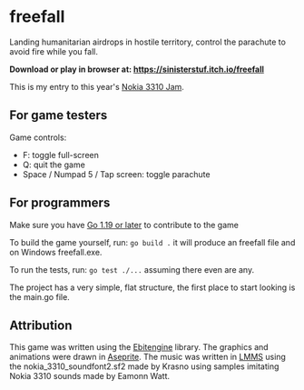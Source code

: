 # freefall

Landing humanitarian airdrops in hostile territory, control the parachute to avoid fire while you fall.

**Download or play in browser at: https://sinisterstuf.itch.io/freefall**

This is my entry to this year's [Nokia 3310 Jam](https://itch.io/jam/nokiajam5).

## For game testers

<!-- TODO: add a link to the latest downloads page -->

Game controls:
- F: toggle full-screen
- Q: quit the game
- Space / Numpad 5 / Tap screen: toggle parachute

## For programmers

Make sure you have [Go 1.19 or later](https://go.dev/) to contribute to the game

To build the game yourself, run: `go build .` it will produce an freefall file and on Windows freefall.exe.

To run the tests, run: `go test ./...` assuming there even are any.

The project has a very simple, flat structure, the first place to start looking is the main.go file.

## Attribution

This game was written using the [Ebitengine](https://ebitengine.org/) library. The graphics and animations were drawn in [Aseprite](https://www.aseprite.org/). The music was written in [LMMS](https://lmms.io/) using the nokia_3310_soundfont2.sf2 made by Krasno using samples imitating Nokia 3310 sounds made by Eamonn Watt.
